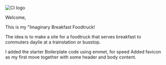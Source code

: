 ![CI logo](https://codeinstitute.s3.amazonaws.com/fullstack/ci_logo_small.png)

Welcome,

This is my "Imaginary Breakfast Foodtruck!

The idea is to make a site for a foodtruck that serves breakfast to commuters daylie at a trainstation or busstop.

I added the starter Boilerplate code using emmet, for speed
Added favicon as my first move together with some header and body content.

